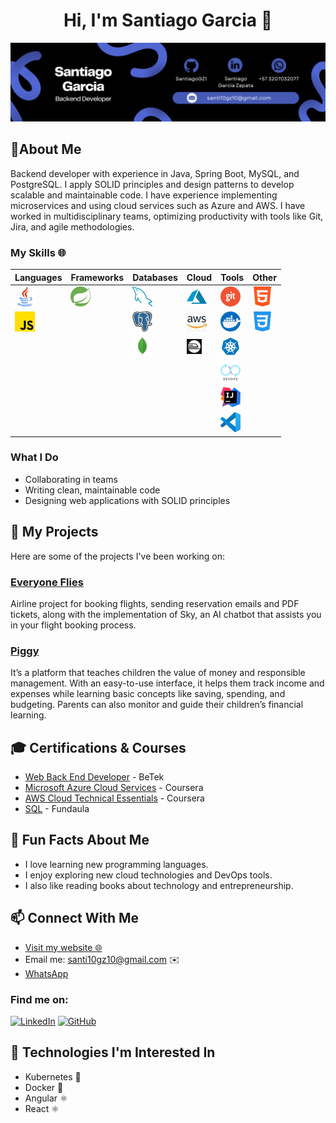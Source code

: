 <h1 align="center">Hi, I'm Santiago Garcia 👋</h1>


![Banner](images/santiagoBanner1.png)

## 📝About Me

Backend developer with experience in Java, Spring Boot, MySQL, and PostgreSQL. I apply SOLID
principles and design patterns to develop scalable and maintainable code. I have experience
implementing microservices and using cloud services such as Azure and AWS. I have worked in
multidisciplinary teams, optimizing productivity with tools like Git, Jira, and agile methodologies.


### My Skills 🌐

| **Languages**              | **Frameworks**            | **Databases**              | **Cloud**                 | **Tools**                 | **Other**                 |
|----------------------------|---------------------------|----------------------------|---------------------------|---------------------------|---------------------------|
| ![java](images/Languages/java32.png) | ![Spring](images/framework/spring-icon-32.png) | ![mysql](images/Database/mysql.png) | ![Azure](images/Cloud/AzureIcon.jpeg) | ![git](images/Tools/git.png) | ![html](images/Other/html.png) |
| ![JS](images/Languages/js.png) |                           | ![postgreSQL](images/Database/postgre.png) | ![Aws](images/Cloud/Aws.jpeg) | ![Docker](images/Tools/docker.png) | ![css](images/Other/css-3.png) |
|                            |                           | ![mongodb](images/Database/mongodbIcon.png) | ![Railway](images/Cloud/railway1.png) | ![Kubernetes](images/Tools/icons8-kubernetes-32.png)|                           |
|                            |                           |                            |                           | ![devops](images/Tools/devops.png) |                           |
|                            |                           |                            |                           | ![IntellijIDEA](images/Tools/IntelliJ_IDEA_Icon32.png) |                           |
|                            |                           |                            |                           | ![vscode](images/Tools/vscode.png) |                           |

### What I Do

- Collaborating in teams
- Writing clean, maintainable code
- Designing web applications with SOLID principles

## 🚀 My Projects
Here are some of the projects I've been working on:

### [Everyone Flies](https://github.com/SantiagoGZ1/Aerolinea_EveryOneFlies?tab=readme-ov-file)
Airline project for booking flights, sending reservation
emails and PDF tickets, along with the implementation of Sky, an AI chatbot that assists you in your flight booking process.

### [Piggy](https://github.com/LinaNaranjo/Piggy/tree/developer)
It’s a platform that teaches children the value of money and responsible management. With an easy-to-use interface, it helps them track income and expenses while learning basic concepts like saving, spending, and budgeting. Parents can also monitor and guide their children’s financial learning.

## 🎓 Certifications & Courses
- [Web Back End Developer](https://drive.google.com/file/d/1WCmTrY0qr0MK3r05Ebl4hF5uzari-TcV/view?usp=drive_link) - BeTek
- [Microsoft Azure Cloud Services](https://drive.google.com/file/d/1RlzHuEaVFrpY_kgM0Na2GyqHEVPhw6G7/view?usp=drive_link) - Coursera
- [AWS Cloud Technical Essentials](https://drive.google.com/file/d/1ecLZKuI7BkCaubKTg3cRSm_sG3v9qeUI/view?usp=drive_link) - Coursera
- [SQL](https://drive.google.com/file/d/1Fve27caVg3K-XKWPsTp-65cq6jOjc_wJ/view?usp=drive_link) - Fundaula


## 🌟 Fun Facts About Me

- I love learning new programming languages.
- I enjoy exploring new cloud technologies and DevOps tools.
- I also like reading books about technology and entrepreneurship.


## 📫 Connect With Me
- [Visit my website 🌐](https://orange-river-011e34910.5.azurestaticapps.net/)
- Email me: santi10gz10@gmail.com ✉️
- [WhatsApp](https://wa.me/573207032077)
  
### Find me on:
[![LinkedIn](https://img.shields.io/badge/linkedin-%230077B5.svg?style=for-the-badge&logo=linkedin&logoColor=white)](https://www.linkedin.com/in/santiago-garcia-backendtech/)
[![GitHub](https://img.shields.io/badge/github-%23000000.svg?style=for-the-badge&logo=github&logoColor=white)](https://github.com/santi10gz10)

## 🔮 Technologies I'm Interested In

- Kubernetes 🐳
- Docker 🐋
- Angular ⚛️
- React ⚛️

